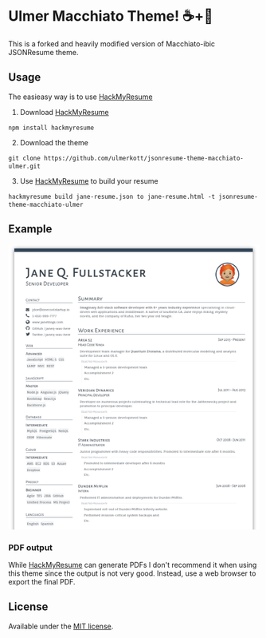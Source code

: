 # Ulmer Macchiato Theme! ☕️+🥛

This is a forked and heavily modified version of Macchiato-ibic JSONResume theme.

## Usage

The easieasy way is to use [HackMyResume](https://github.com/hacksalot/HackMyResume)
1. Download [HackMyResume](https://github.com/hacksalot/HackMyResume)
  ```
  npm install hackmyresume
  ```

2. Download the theme
  ```
  git clone https://github.com/ulmerkott/jsonresume-theme-macchiato-ulmer.git
  ```

3. Use [HackMyResume](https://github.com/hacksalot/HackMyResume) to build your resume
  ```
  hackmyresume build jane-resume.json to jane-resume.html -t jsonresume-theme-macchiato-ulmer
  ```

## Example

![alt text](example/example-resume.png "Example resume")

### PDF output

While [HackMyResume](https://github.com/hacksalot/HackMyResume) can generate PDFs I don't recommend it when using this theme since the output is not very good.
Instead, use a web browser to export the final PDF.

## License

Available under the [MIT license](http://mths.be/mit).

